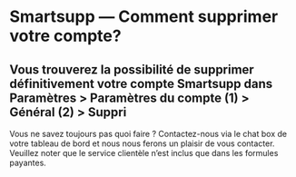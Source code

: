 # Smartsupp — Comment supprimer votre compte?
## Vous trouverez la possibilité de supprimer définitivement votre compte Smartsupp dans Paramètres > Paramètres du compte (1) > Général (2) > Suppri
Vous ne savez toujours pas quoi faire ? Contactez-nous via le chat box de votre tableau de bord et nous nous ferons un plaisir de vous contacter. Veuillez noter que le service clientèle n’est inclus que dans les formules payantes.

